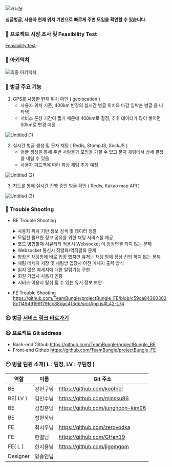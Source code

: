 
![배너용](https://user-images.githubusercontent.com/107230384/182052615-f4743530-6596-4b4f-9b5e-6100f021eebb.jpg)


**싱글벙글, 사용자 현재 위치 기반으로 빠르게 주변 모임을 확인할 수 있습니다.**

### 🤔 프로젝트 시장 조사 및 Feasibility Test

[Feasibility test](https://www.notion.so/Feasibility-test-b8f7d2dccd354a0db0577e245a12f4a4) 

### 🙂 아키텍쳐

![최종 아키텍처](https://user-images.githubusercontent.com/107230384/182052947-7c29f084-224a-492b-9a71-0c0f09c65a9e.jpg)



### 🤩 벙글 주요 기능

1. GPS를 사용한 현재 위치 확인 ( geolocation )
    - 사용자 위치 기준, 400km 반경의 실시간 벙글 위치와 마감 임박순 벙글 을 나타냄
    - 서비스 론칭 기간이 짧기 때문에 400km로 결정, 추후 데이터가 많이 쌓이면 50km로 변경 예정
    
![Untitled (1)](https://user-images.githubusercontent.com/107230384/182052513-562cce1e-09d0-4496-aceb-e17440cf3b22.png)
    

2. 실시간 벙글 생성 및 문자 채팅 ( Redis, StompJS, SockJS )
    - 벙글 생성을 통해 주변 사람들과 모임을 가질 수 있고 문자 채팅에서 상세 결정을 내릴 수 있음
    - 사용자 피드백에 따라 화상 채팅 추가 예정

![Untitled (2)](https://user-images.githubusercontent.com/107230384/182052538-9e3d28f1-0f7f-4604-a944-35c920fa2aca.png)


3. 지도를 통해 실시간 진행 중인 벙글 확인 ( Redis, Kakao map API )

![Untitled (3)](https://user-images.githubusercontent.com/107230384/182052556-d5fb2af0-7617-403a-9e39-a3becd215dd3.png)


### 🧐 Trouble Shooting

- BE Trouble Shooting
    <details>
        <summary>사용자 위치 기반 정보 검색 및 데이터 정렬</summary>
        <div style="">문제 인지<div>
            <div>- 로그인 하지 않는 사용자가 URL을 직접 입력해서 다른 페이지로 접근할 수 있는 상황이 발생</div>
        <div style="">선택지<div>
            <div>1. JPA Data 사용<br> 2. Native Query 사용</div> 
        <div style="">핵심 기술을 선택한 이유 및 근거<div>
            <div>[2번 선택]<br>- Kakao Geocoding을 통해 DB에 저장된 위도, 경도 정보를 조회시 Native Query를 사용하여 Query 조회 성능 향상</div> 
        <div markedown="1">
            https://github.com/TeamBungle/projectBungle_FE/blob/00460f7436e216b8d65729aae642864c7185c9ab/src/App.js#L42-L74
        </div>
    </details>
    <details>
        <summary>모임전 필요한 정보 공유를 위한 채팅 서비스를 제공</summary>
        <div style="">문제 인지<div>
            <div>로그인 하지 않는 사용자가 URL을 직접 입력해서 다른 페이지로 접근할 수 있는 상황이 발생</div>
        <div style="">선택지<div>
            <div>1. 실시간 채팅 라이브러리( ex> PeerJS )<br>2. Stomp, SockJS, Redis pub/sub</div> 
        <div style="">핵심 기술을 선택한 이유 및 근거<div>
            <div>[2번 선택]<br>- Websocket에 대한 전반적인 이해도가 부족한 상태에서, 라이브러리를 통해 구현<br>하려고 하다보니 개발이 잘 진행 되지 않음- 채팅 서버가 여러개로 나뉠경우, Spring 에서 제공하는 내장 broker로는 서로 다른 서버에 요청을 보낸 사용자끼리 채팅이 불가 하여 Reids pub/sub 방식을 사용</div> 
        <div markedown="1">
            https://github.com/TeamBungle/projectBungle_FE/blob/00460f7436e216b8d65729aae642864c7185c9ab/src/App.js#L42-L74
        </div>
    </details>
    
     <details>
        <summary>코드 병합할때 시큐리티 적용시 Websocket 이 정상연결 되지 않는 문제</summary>
        <div style=""> 1. 시큐리티 적용후 프론트에서 jwt token을 헤더에 담아서 보내서 채팅 연결 시도<div>
            <div> -> 401 에러 (이때부터 Reids pub/sub 적용함)
            <br>  -> websocket은 custom header를 적용 시킬 수 없는 부분 확인 (→ 관련 자료 https://velog.io/@tlatldms/Socket-인증-with-API-Gateway-Refresh-JWT)</div>
        <div style=""> 2. 시큐리티를 패스 시켜서 하려고 시도하였으나 실패<div>
        <div style=""> 3. stomp handler를 만들어서 websocket config에 intercepter 적용하였으나 실패 <div>
            <div> -> security 로직 문제 인것으로 판단
            <br>  -> token을 header에 넣어서 보냈으나, 받아지질 않으니 유효성 검사가 계속 실패하여 임시로 token을 만드는 로직을 구현해서 test를 진행
            <br>  -> 연결, 구독, 메세지 보내는 순서대로 테스트 - > 성공</div> 
        <div style="">정리) 시큐리티에서 토큰을 받아오지 못하는가<div>
            <div> 1. websocket 은 custom header가 안됨
            <br>  2. 따라서 security config에서 endpoint를 pass 시켜줘야만 한다.(permitAll)
            <br>  3. 그래서 pass를 시켜 줬지만 현재 사용하고 있는 security 로직에서는 와일드 카드가 적용이 안되서 security를 교체 함
            <br>   sockjs에서 요청을 서버쪽으로 보낼때, 현재 정해놓은 endpoint (”ws/chat”)뒤에다가 여러가지 url을 붙여서 요청을 보내오는데, 우리가 만든 security에서는 (”ws/chat/**)이런식으로 와일드카드가 적용이 안되어서 에러가 발생했었다. </div>
        <div markedown="1">
            https://github.com/TeamBungle/projectBungle_FE/blob/00460f7436e216b8d65729aae642864c7185c9ab/src/App.js#L42-L74
        </div>
    </details>
    
    <details>
       <summary>Websocket 통신시 직렬화/역직렬화 문제</summary>
       <div style=""> 1. 웹소켓은 객체를 Serialization 해서 보내야 한다 ?<div>
           <div> -> spring에서 http 통신을 할때는 자동으로 jacson2HttpMessageConverter 내부에서 objectmapper를 이용해 역 직렬화 하여,
           <br>객체 형태로 만들어 줬으나 Websocket은 따로 역직렬화 해야하는점 확인 </div>
       <div style=""> 2. connect/sub 시에 sessionId를 받아오지 못하는 현상<div>
       <div>세션 아이디를 if문 밖에서 초기화 시켜야 했는데, Stirng session Id = “”; 형식으로 설정하여 진행되지 않음<div>
       <div style=""> 3. redis 캐시 사용시 Localdatetime , date serialize 문제 <div>
           <div> 메세지를 reids에 저장하고 return 시킬때 메세지가 작성된 시간을 저장하려고 LocaldateTime 을 사용하였는데, serialize 오류 발생
           <br>  -> 확인해 보니 redis 캐시에서는 localdatetime과 date << 이 두개의 type을 지원하지 않아, string으로 serialize해서 보내야 했음
           <br>  -> db에 redis에 있는 데이터가 몇개이상 쌓일때마다 저장을 하려고하니 오류 
           <br>  -> date type을 string으로 변환하여 해결 </div> 
       <div style="">해결방법<div>
           <div> Object mapper = new ObjectMapper();
           <br>List<타입> list = mapper.convertValue(returnlist, new TypeReference<List<타입>>(){});</div>
       <div markedown="1">
           https://github.com/TeamBungle/projectBungle_FE/blob/00460f7436e216b8d65729aae642864c7185c9ab/src/App.js#L42-L74
       </div>
   </details>
    
   <details>
       <summary>방장은 채팅방에 바로 입장 했지만 유저는 채팅 방에 정상 진입 하지 않는 문제 </summary>
       <div style=""> 기존에 게시물 Id 랑 room Id 를 같은 값을 사용하지만 TopicChannel 에 Class에서 param을 String으로 받기 때문에 
           <br> 게시물 Id 는 Long 으로 사용하지만 roomId 는 String 으로 형변환 하여 사용했었음 <div>
       <div style=""> 채팅 방에 진입할때 게시물 내에서 게시물 Id를 사용하여 입장을 시도 하였으나 방입장이 정상적으로 진행되지 않음 <div>
       <div>> 확인 결과 Client에서 보내주는 값이 Long 값으로 와서 채팅방입장이 정상적으로 진행되지 않음 
           <br> -> room Id를 형변환 하지 않고 Long 형태로 사용 할 수 있는지 방법 확인 
           <br> -> 확인결과 TopicChannel을 구현된 그대로 사용하는 이상 불가능한 점 확인 
           <br> -> Client에서 값을 String으로 변환하여 보내줘서 문제 해결 <div>    
       <div markedown="1">
           https://github.com/TeamBungle/projectBungle_FE/blob/00460f7436e216b8d65729aae642864c7185c9ab/src/App.js#L42-L74
       </div>
   </details>    
    
    <details>
        <summary>채팅 메세지 저장 및 채팅방 입장시 이전 메세지 출력 방식</summary>
        <div style="">문제 인지<div>
            <div>- 로그인 하지 않는 사용자가 URL을 직접 입력해서 다른 페이지로 접근할 수 있는 상황이 발생</div>
        <div style="">선택지<div>
            <div>- 1. Mysql 사용<br>2. Redis Cache사용</div> 
        <div style="">핵심 기술을 선택한 이유 및 근거<div>
            <div>- 로그인 하지 않는 사용자가 URL을 직접 입력해서 다른 페이지로 접근할 수 있는 상황이 발생</div> 
        <div markedown="1">
            https://github.com/TeamBungle/projectBungle_FE/blob/00460f7436e216b8d65729aae642864c7185c9ab/src/App.js#L42-L74
        </div>
    </details>
    <details>
        <summary>읽지 않은 메세지에 대한 알림기능 구현</summary>
        <div style="">문제 인지<div>
            <div>- 로그인 하지 않는 사용자가 URL을 직접 입력해서 다른 페이지로 접근할 수 있는 상황이 발생</div>
        <div style="">선택지<div>
            <div>- 1. Websocket을 사용하여 실시간 알림<br>2. SSE를 사용하여 실시간 알림<br>3. http를 사용하여 알림</div> 
        <div style="">핵심 기술을 선택한 이유 및 근거<div>
            <div>- [3번 선택]<br>- 프로젝트 마무리 시간을 고려하여, 시간이 충분히 여유롭지 않아 제일 익숙한 방식<br>인 http를 이용하여 알림을 구현하기로 함-  front에서 5초마다 알림을 조회하는 요청을 보내고 그에대한 응답으로 사용자가 채팅방에서 나간 시간을 저장하여, 그시간 이후로 그방에서 보내진 메세지들을 return시켜줌.</div> 
        <div markedown="1">
            https://github.com/TeamBungle/projectBungle_FE/blob/00460f7436e216b8d65729aae642864c7185c9ab/src/App.js#L42-L74
        </div>
    </details>
    <details>
        <summary>회원 가입시 사용자 인증</summary>
        <div style="">문제 인지<div>
            <div>- 로그인 하지 않는 사용자가 URL을 직접 입력해서 다른 페이지로 접근할 수 있는 상황이 발생</div>
        <div style="">선택지<div>
            <div>- 1. Email 인증<br>2. OAuth 사용<br>3. only Id/Password</div> 
        <div style="">핵심 기술을 선택한 이유 및 근거<div>
            <div>- [1, 2번 선택]- 일반 회원 가입의 경우 가입에 사용한 email로 인증 토큰을 전달후 유<br>저가 해당 토큰을 다시 서버로 전달 하면 서비스를 사용할 수 있도록 권한 변경- Oauth를 통해 유저들에게 친숙한 3개의 대형회사에 접근 권한 인증을 위임하여 신규 서비스의 단점인 신뢰성을 보강생</div> 
        <div markedown="1">
            https://github.com/TeamBungle/projectBungle_FE/blob/00460f7436e216b8d65729aae642864c7185c9ab/src/App.js#L42-L74
        </div>
    </details>
    <details>
        <summary>서비스 이용시 탈취 될 수 있는 유저 정보 보안</summary>
        <div style="">문제 인지<div>
            <div>- 로그인 하지 않는 사용자가 URL을 직접 입력해서 다른 페이지로 접근할 수 있는 상황이 발생</div>
        <div style="">선택지<div>
            <div>- 1. Access Token 만 사용<br>2. Access , Refresh Token 함께 사용</div> 
        <div style="">핵심 기술을 선택한 이유 및 근거<div>
            <div>- [2 번 선택]- Client에서 Server로 요청시 사용자 인증을 위해 전달하는 Access Token<br>이 중간에 탈취 되면, 탈취 한사람이 원래의 유저의 권한을 획득하여 서비스를 악용할 우려가 있어 이를 방지 하기 위해 Access Token의 만료 시간 짧게 두어 탈취 되었을 경우 악용가능한 시간을 줄였으며, 만료된 토큰을 갱신 하여 새로 발급하기 위해 Refresh Token을 함께 사용</div> 
        <div markedown="1">
            https://github.com/TeamBungle/projectBungle_FE/blob/00460f7436e216b8d65729aae642864c7185c9ab/src/App.js#L42-L74
        </div>
    </details>

- FE Trouble Shooting
    https://github.com/TeamBungle/projectBungle_FE/blob/c59ca843603028c114949199179fcc88dac413db/src/App.js#L42-L74

### 😍 벙글 [서비스 링크 바로가기](https://bungle.life)

### 😆 프로젝트 Git address

- Back-end Github    https://github.com/TeamBungle/projectBungle_BE
- Front-end Github   https://github.com/TeamBungle/projectBungle_FE

### 😶 벙글 팀원 소개( L : 팀장, LV : 부팀장 )

| 역할 | 이름 | Git 주소 |
| --- | --- | --- |
| BE | 강현구님 | https://github.com/kootner |
| BE( LV ) | 김민수님 | https://github.com/minssu86 |
| BE | 김정훈님 | https://github.com/junghoon-kim96 |
| BE | 정현욱님 |  |
| FE | 최서우님 | https://github.com/zerovodka |
| FE | 한결님 | https://github.com/GHan19 |
| FE( L ) | 한지용님 | https://github.com/jigomgom |
| Designer | 양승연님 |  |
